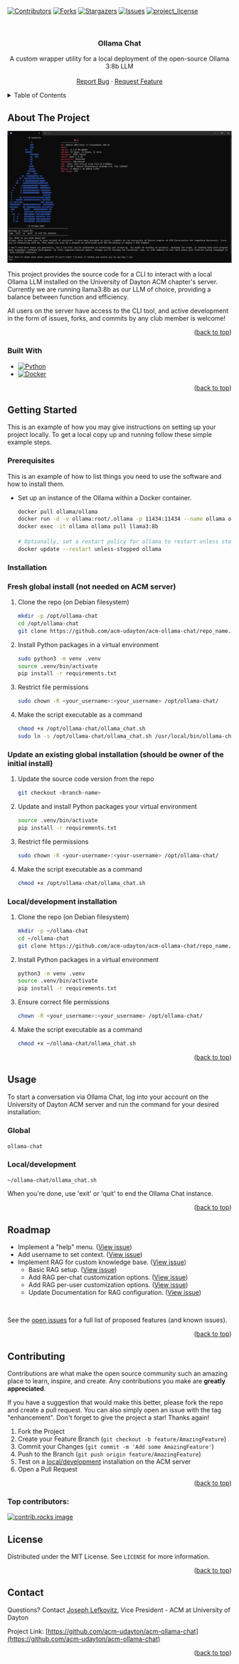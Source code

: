 <!-- Improved compatibility of back to top link: See: https://github.com/othneildrew/Best-README-Template/pull/73 -->
<a id="readme-top"></a>
<!--
*** Thanks for checking out the Best-README-Template. If you have a suggestion
*** that would make this better, please fork the repo and create a pull request
*** or simply open an issue with the tag "enhancement".
*** Don't forget to give the project a star!
*** Thanks again! Now go create something AMAZING! :D
-->



<!-- PROJECT SHIELDS -->
<!--
*** I'm using markdown "reference style" links for readability.
*** Reference links are enclosed in brackets [ ] instead of parentheses ( ).
*** See the bottom of this document for the declaration of the reference variables
*** for contributors-url, forks-url, etc. This is an optional, concise syntax you may use.
*** https://www.markdownguide.org/basic-syntax/#reference-style-links
-->
[![Contributors][contributors-shield]][contributors-url]
[![Forks][forks-shield]][forks-url]
[![Stargazers][stars-shield]][stars-url]
[![Issues][issues-shield]][issues-url]
[![project_license][license-shield]][license-url]


<!-- PROJECT LOGO -->
<br />
<div align="center">

<h3 align="center">Ollama Chat</h3>

  <p align="center">
    A custom wrapper utility for a local deployment of the open-source Ollama 3:8b LLM
    <br />
    <br />
    <a href="https://github.com/acm-udayton/acm-ollama-chat/issues/new?labels=bug&template=bug-report---.md">Report Bug</a>
    &middot;
    <a href="https://github.com/acm-udayton/acm-ollama-chat/issues/new?labels=enhancement&template=feature-request---.md">Request Feature</a>
  </p>
</div>



<!-- TABLE OF CONTENTS -->
<details>
  <summary>Table of Contents</summary>
  <ol>
    <li>
      <a href="#about-the-project">About The Project</a>
      <ul>
        <li><a href="#built-with">Built With</a></li>
      </ul>
    </li>
    <li>
      <a href="#getting-started">Getting Started</a>
      <ul>
        <li><a href="#prerequisites">Prerequisites</a></li>
        <li><a href="#installation">Installation</a></li>
      </ul>
    </li>
    <li><a href="#usage">Usage</a></li>
    <li><a href="#roadmap">Roadmap</a></li>
    <li><a href="#contributing">Contributing</a></li>
    <li><a href="#license">License</a></li>
    <li><a href="#contact">Contact</a></li>
  </ol>
</details>



<!-- ABOUT THE PROJECT -->
## About The Project

[![Ollama Chat Screen Shot][product-screenshot]](#usage)

This project provides the source code for a CLI to interact with a local Ollama LLM installed on the University of Dayton ACM chapter's server. Currently we are running llama3:8b as our LLM of choice, providing a balance between function and efficiency.

All users on the server have access to the CLI tool, and active development in the form of issues, forks, and commits by any club member is welcome! 

<p align="right">(<a href="#readme-top">back to top</a>)</p>



### Built With

* [![Python][Python]][Python-url]
* [![Docker][Docker]][Docker-url]

<p align="right">(<a href="#readme-top">back to top</a>)</p>



<!-- GETTING STARTED -->
## Getting Started

This is an example of how you may give instructions on setting up your project locally.
To get a local copy up and running follow these simple example steps.

### Prerequisites

This is an example of how to list things you need to use the software and how to install them.
* Set up an instance of the Ollama within a Docker container.
   ```sh
   docker pull ollama/ollama
   docker run -d -v ollama:root/.ollama -p 11434:11434 --name ollama ollama/ollama
   docker exec -it ollama ollama pull llama3:8b

   # Optionally, set a restart policy for ollama to restart unless stopped by a user.
   docker update --restart unless-stopped ollama
   ```

### Installation 

### Fresh global install (not needed on ACM server)

1. Clone the repo (on Debian filesystem)
   ```sh
   mkdir -p /opt/ollama-chat
   cd /opt/ollama-chat
   git clone https://github.com/acm-udayton/acm-ollama-chat/repo_name.git .
   ```
2. Install Python packages in a virtual environment
   ```sh
   sudo python3 -m venv .venv
   source .venv/bin/activate
   pip install -r requirements.txt
   ```
3. Restrict file permissions
   ```sh
   sudo chown -R <your_username>:<your_username> /opt/ollama-chat/
   ```
4. Make the script executable as a command
   ```sh
   chmod +x /opt/ollama-chat/ollama_chat.sh
   sudo ln -s /opt/ollama-chat/ollama_chat.sh /usr/local/bin/ollama-chat
   ```

### Update an existing global installation (should be owner of the initial install)

1. Update the source code version from the repo
   ```sh
   git checkout <branch-name>
   ```
2. Update and install Python packages your virtual environment
   ```sh
   source .venv/bin/activate
   pip install -r requirements.txt
   ```
3. Restrict file permissions
   ```sh
   sudo chown -R <your-username>:<your-username> /opt/ollama-chat/
   ```
4. Make the script executable as a command
   ```sh
   chmod +x /opt/ollama-chat/ollama_chat.sh
   ```

### Local/development installation 

1. Clone the repo (on Debian filesystem)
   ```sh
   mkdir -p ~/ollama-chat
   cd ~/ollama-chat
   git clone https://github.com/acm-udayton/acm-ollama-chat/repo_name.git .
   ```
2. Install Python packages in a virtual environment
   ```sh
   python3 -m venv .venv
   source .venv/bin/activate
   pip install -r requirements.txt
   ```
3. Ensure correct file permissions
   ```sh
   chown -R <your_username>:<your_username> /opt/ollama-chat/
   ```
4. Make the script executable as a command
   ```sh
   chmod +x ~/ollama-chat/ollama_chat.sh
   ```

<p align="right">(<a href="#readme-top">back to top</a>)</p>



<!-- USAGE EXAMPLES -->
## Usage

To start a conversation via Ollama Chat, log into your account on the University of Dayton ACM server and run the command for your desired installation:

### Global
 `ollama-chat`

### Local/development
`~/ollama-chat/ollama_chat.sh`


When you're done, use 'exit' or 'quit' to end the Ollama Chat instance.

<p align="right">(<a href="#readme-top">back to top</a>)</p>



<!-- ROADMAP -->
## Roadmap

- Implement a "help" menu. ([View issue](https://github.com/acm-udayton/acm-ollama-chat/issues/2))
- Add username to set context. ([View issue](https://github.com/acm-udayton/acm-ollama-chat/issues/1))
- Implement RAG for custom knowledge base. ([View issue](https://github.com/acm-udayton/acm-ollama-chat/issues/3))
    - Basic RAG setup. ([View issue](https://github.com/acm-udayton/acm-ollama-chat/issues/6))
    - Add RAG per-chat customization options. ([View issue](https://github.com/acm-udayton/acm-ollama-chat/issues/4))
    - Add RAG per-user customization options. ([View issue](https://github.com/acm-udayton/acm-ollama-chat/issues/5))
    - Update Documentation for RAG configuration. ([View issue](https://github.com/acm-udayton/acm-ollama-chat/issues/7))

<br />

See the [open issues](https://github.com/acm-udayton/acm-ollama-chat/issues) for a full list of proposed features (and known issues).

<p align="right">(<a href="#readme-top">back to top</a>)</p>



<!-- CONTRIBUTING -->
## Contributing

Contributions are what make the open source community such an amazing place to learn, inspire, and create. Any contributions you make are **greatly appreciated**.

If you have a suggestion that would make this better, please fork the repo and create a pull request. You can also simply open an issue with the tag "enhancement".
Don't forget to give the project a star! Thanks again!

1. Fork the Project
2. Create your Feature Branch (`git checkout -b feature/AmazingFeature`)
3. Commit your Changes (`git commit -m 'Add some AmazingFeature'`)
4. Push to the Branch (`git push origin feature/AmazingFeature`)
5. Test on a [local/development](#localdevelopment-installation) installation on the ACM server
6. Open a Pull Request

<p align="right">(<a href="#readme-top">back to top</a>)</p>

### Top contributors:

<a href="https://github.com/acm-udayton/acm-ollama-chat/graphs/contributors">
  <img src="https://contrib.rocks/image?repo=acm-udayton/acm-ollama-chat" alt="contrib.rocks image" />
</a>



<!-- LICENSE -->
## License

Distributed under the MIT License. See `LICENSE` for more information.

<p align="right">(<a href="#readme-top">back to top</a>)</p>



<!-- CONTACT -->
## Contact

Questions? Contact [Joseph Lefkovitz][contact-link], Vice President - ACM at University of Dayton

Project Link: [https://github.com/acm-udayton/acm-ollama-chat](https://github.com/acm-udayton/acm-ollama-chat)

<p align="right">(<a href="#readme-top">back to top</a>)</p>


<!-- MARKDOWN LINKS & IMAGES -->
<!-- https://www.markdownguide.org/basic-syntax/#reference-style-links -->
[contributors-shield]: https://img.shields.io/github/contributors/acm-udayton/acm-ollama-chat.svg?style=for-the-badge
[contributors-url]: https://github.com/acm-udayton/acm-ollama-chat/graphs/contributors
[forks-shield]: https://img.shields.io/github/forks/acm-udayton/acm-ollama-chat.svg?style=for-the-badge
[forks-url]: https://github.com/acm-udayton/acm-ollama-chat/network/members
[stars-shield]: https://img.shields.io/github/stars/acm-udayton/acm-ollama-chat.svg?style=for-the-badge
[stars-url]: https://github.com/acm-udayton/acm-ollama-chat/stargazers
[issues-shield]: https://img.shields.io/github/issues/acm-udayton/acm-ollama-chat.svg?style=for-the-badge
[issues-url]: https://github.com/acm-udayton/acm-ollama-chat/issues
[license-shield]: https://img.shields.io/github/license/acm-udayton/acm-ollama-chat.svg?style=for-the-badge
[license-url]: https://github.com/acm-udayton/acm-ollama-chat/blob/main/LICENSE
[product-screenshot]: https://github.com/acm-udayton/acm-ollama-chat/blob/main/images/docs-project-screenshot.jpg?raw=true
[Python]: https://img.shields.io/badge/python-3670A0?style=for-the-badge&logo=python&logoColor=ffdd54
[Python-url]: https://python.org
[Docker]: https://img.shields.io/badge/Docker-2496ED?logo=docker&logoColor=white&style=for-the-badge
[Docker-url]: https://www.docker.com
[Contact-link]: https://github.com/lefkovitzj